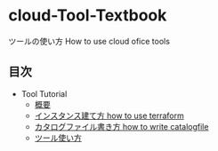 # cloud-Tool-Textbook

ツールの使い方 How to use cloud ofice tools

## 目次
- Tool Tutorial
    - [概要](/overview.md)
    - [インスタンス建て方 how to use terraform](/terraform.md)
    - [カタログファイル書き方 how to write catalogfile](/catalogfile.md)
    - [ツール使い方](https://github.com/DreamArtsOkinawa/dacloud-provisioner/blob/master/README.md)
